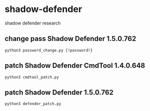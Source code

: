 # shadow-defender
shadow defender research

## change pass Shadow Defender 1.5.0.762
```python3 password_change.py {!password!}```

## patch Shadow Defender CmdTool 1.4.0.648
```python3 cmdtool_patch.py```

## patch Shadow Defender 1.5.0.762
```python3 defender_patch.py```
